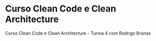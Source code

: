 # Curso Clean Code e Clean Architecture
Curso Clean Code e Clean Architecture - Turma 4 com Rodrigo Branas
